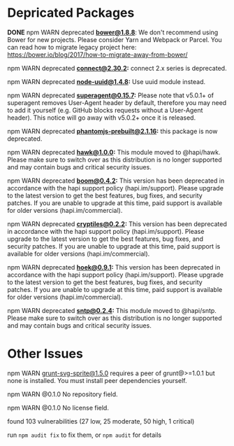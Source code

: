 # Depricated Packages

 **DONE** npm WARN deprecated **bower@1.8.8**: We don't recommend using Bower for new projects. Please consider Yarn and Webpack or Parcel. You can read how to migrate legacy project here: https://bower.io/blog/2017/how-to-migrate-away-from-bower/

npm WARN deprecated **connect@2.30.2:** connect 2.x series is deprecated.

npm WARN deprecated **node-uuid@1.4.8:** Use uuid module instead.

npm WARN deprecated **superagent@0.15.7:** Please note that v5.0.1+ of superagent removes User-Agent header by default, therefore you may need to add it yourself (e.g. GitHub blocks requests without a User-Agent header).  This notice will go away with v5.0.2+ once it is released.

npm WARN deprecated **phantomjs-prebuilt@2.1.16:** this package is now deprecated.

npm WARN deprecated **hawk@1.0.0:** This module moved to @hapi/hawk. Please make sure to switch over as this distribution is no longer supported and may contain bugs and critical security issues.

npm WARN deprecated **boom@0.4.2:** This version has been deprecated in accordance with the hapi support policy (hapi.im/support). Please upgrade to the latest version to get the best features, bug fixes, and security patches. If you are unable to upgrade at this time, paid support is available for older versions (hapi.im/commercial).

npm WARN deprecated **cryptiles@0.2.2:** This version has been deprecated in accordance with the hapi support policy (hapi.im/support). Please upgrade to the latest version to get the best features, bug fixes, and security patches. If you are unable to upgrade at this time, paid support is available for older versions (hapi.im/commercial).

npm WARN deprecated **hoek@0.9.1:** This version has been deprecated in accordance with the hapi support policy (hapi.im/support). Please upgrade to the latest version to get the best features, bug fixes, and security patches. If you are unable to upgrade at this time, paid support is available for older versions (hapi.im/commercial).

npm WARN deprecated **sntp@0.2.4:** This module moved to @hapi/sntp. Please make sure to switch over as this distribution is no longer supported and may contain bugs and critical security issues. 

# Other Issues

npm WARN grunt-svg-sprite@1.5.0 requires a peer of grunt@>=1.0.1 but none is installed. You must install peer dependencies yourself.

npm WARN @0.1.0 No repository field.

npm WARN @0.1.0 No license field.       

found 103 vulnerabilities (27 low, 25 moderate, 50 high, 1 critical)

run `npm audit fix` to fix them, or `npm audit` for details 